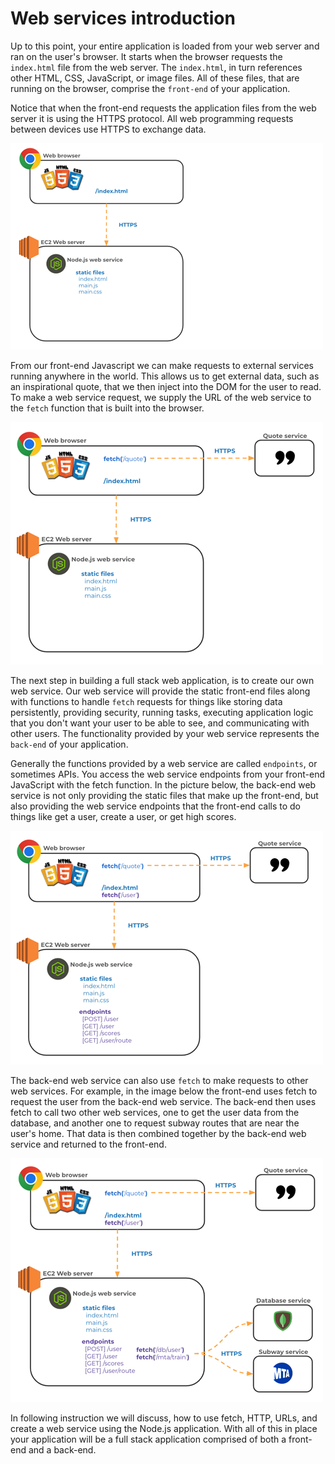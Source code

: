 # Web services introduction

Up to this point, your entire application is loaded from your web server and ran on the user's browser. It starts when the browser requests the `index.html` file from the web server. The `index.html`, in turn references other HTML, CSS, JavaScript, or image files. All of these files, that are running on the browser, comprise the `front-end` of your application.

Notice that when the front-end requests the application files from the web server it is using the HTTPS protocol. All web programming requests between devices use HTTPS to exchange data.

![Front End](frontEnd.png)

From our front-end Javascript we can make requests to external services running anywhere in the world. This allows us to get external data, such as an inspirational quote, that we then inject into the DOM for the user to read. To make a web service request, we supply the URL of the web service to the `fetch` function that is built into the browser.

![Front End Fetch](frontEndFetch.png)

The next step in building a full stack web application, is to create our own web service. Our web service will provide the static front-end files along with functions to handle `fetch` requests for things like storing data persistently, providing security, running tasks, executing application logic that you don't want your user to be able to see, and communicating with other users. The functionality provided by your web service represents the `back-end` of your application.

Generally the functions provided by a web service are called `endpoints`, or sometimes APIs. You access the web service endpoints from your front-end JavaScript with the fetch function. In the picture below, the back-end web service is not only providing the static files that make up the front-end, but also providing the web service endpoints that the front-end calls to do things like get a user, create a user, or get high scores.

![Back End](backEnd.png)

The back-end web service can also use `fetch` to make requests to other web services. For example, in the image below the front-end uses fetch to request the user from the back-end web service. The back-end then uses fetch to call two other web services, one to get the user data from the database, and another one to request subway routes that are near the user's home. That data is then combined together by the back-end web service and returned to the front-end.

![Back End](backEndFetch.png)

In following instruction we will discuss, how to use fetch, HTTP, URLs, and create a web service using the Node.js application. With all of this in place your application will be a full stack application comprised of both a front-end and a back-end.
